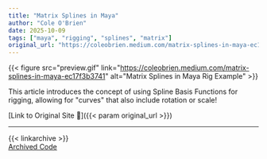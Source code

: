 ```yaml
---
title: "Matrix Splines in Maya"
author: "Cole O'Brien"
date: 2025-10-09
tags: ["maya", "rigging", "splines", "matrix"]
original_url: "https://coleobrien.medium.com/matrix-splines-in-maya-ec17f3b3741"
---
```

{{< figure src="preview.gif" link="https://coleobrien.medium.com/matrix-splines-in-maya-ec17f3b3741" alt="Matrix Splines in Maya Rig Example" >}}

This article introduces the concept of using Spline Basis Functions for rigging, allowing for "curves" that also include rotation or scale!

<!--more-->
[Link to Original Site 🔗]({{< param original_url >}})  
  
---
{{< linkarchive >}}  
[Archived Code](archive/matrixspline.py)  
